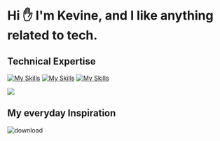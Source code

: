     
 # Hi ✋ I'm Kevine, and I like anything related to tech.                    


<!---
Kevinemug/Kevinemug is a ✨ special ✨ repository because its `README.md` (this file) appears on your GitHub profile.  
You can click the Preview link to take a look at your changes. 
--->  

## Technical Expertise
[![My Skills](https://skillicons.dev/icons?i=js,html,css,php,react,laravel)](https://skillicons.dev) 
[![My Skills](https://skillicons.dev/icons?i=java,figma&theme=light)](https://skillicons.dev)
[![My Skills](https://skillicons.dev/icons?i=nodejs,tailwind,c,typescript)](https://skillicons.dev)





[![](https://visitcount.itsvg.in/api?id=Kevinemug&label=Profile%20Views&color=11&icon=7&pretty=true)](https://visitcount.itsvg.in)


## My everyday Inspiration

![download](https://user-images.githubusercontent.com/98740834/227730275-000d0dd8-2329-4c23-a483-1470c7489cff.png)
